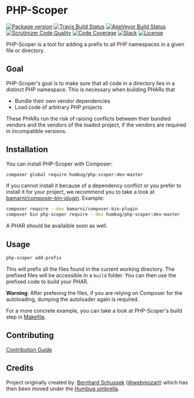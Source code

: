 # PHP-Scoper

[![Package version](https://img.shields.io/packagist/v/humbug/php-scoper.svg?style=flat-square)](https://packagist.org/packages/humbug/php-scoper)
[![Travis Build Status](https://img.shields.io/travis/humbug/php-scoper.svg?branch=master&style=flat-square)](https://travis-ci.org/humbug/php-scoper?branch=master)
[![AppVeyor Build Status](https://img.shields.io/appveyor/ci/humbug/php-scoper.svg?branch=master&style=flat-square)](https://ci.appveyor.com/project/humbug/php-scoper/branch/master)
[![Scrutinizer Code Quality](https://img.shields.io/scrutinizer/g/humbug/php-scoper.svg?branch=master&style=flat-square)](https://scrutinizer-ci.com/g/humbug/php-scoper/?branch=master)
[![Code Coverage](https://scrutinizer-ci.com/g/humbug/php-scoper/badges/coverage.png?b=master)](https://scrutinizer-ci.com/g/humbug/php-scoper/?branch=master)
[![Slack](https://img.shields.io/badge/slack-%23humbug-red.svg?style=flat-square)](https://symfony.com/slack-invite)
[![License](https://img.shields.io/badge/license-MIT-red.svg?style=flat-square)](LICENSE)

PHP-Scoper is a tool for adding a prefix to all PHP namespaces in a given file
or directory. 


## Goal

PHP-Scoper's goal is to make sure that all code in a directory lies in a 
distinct PHP namespace. This is necessary when building PHARs that 

* Bundle their own vendor dependencies
* Load code of arbitrary PHP projects

These PHARs run the risk of raising conflicts between their bundled vendors and 
the vendors of the loaded project, if the vendors are required in incompatible
versions.


## Installation

You can install PHP-Scoper with Composer:

```bash
composer global require humbug/php-scoper:dev-master
```

If you cannot install it because of a dependency conflict or you prefer to
install it for your project, we recommend you to take a look at
[bamarni/composer-bin-plugin][bamarni/composer-bin-plugin]. Example:

```bash
composer require --dev bamarni/composer-bin-plugin
composer bin php-scoper require --dev humbug/php-scoper:dev-master
```

A PHAR should be availaible soon as well.


## Usage

```bash
php-scoper add-prefix
```

This will prefix all the files found in the current working directory.
The prefixed files will be accessible in a `build` folder. You can
then use the prefixed code to build your PHAR.

**Warning**: After prefexing the files, if you are relying on Composer
for the autoloading, dumping the autoloader again is required.

For a more concrete example, you can take a look at PHP-Scoper's build
step in [Makefile](Makefile).


## Contributing

[Contribution Guide](CONTRIBUTING.md)


## Credits

Project originally created by: [Bernhard Schussek] ([@webmozart]) which has then been moved under the
[Humbug umbrella][humbug].


[Bernhard Schussek]: https://webmozart.io/
[@webmozart]: https://twitter.com/webmozart
[humbug]: https://github.com/humbug
[bamarni/composer-bin-plugin]: https://github.com/bamarni/composer-bin-plugin
